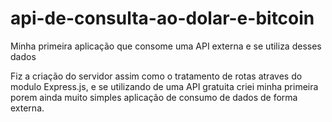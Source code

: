# api-de-consulta-ao-dolar-e-bitcoin
Minha primeira aplicação que consome uma API externa e se utiliza desses dados

Fiz a criação do servidor assim como o tratamento de rotas atraves do modulo Express.js, e se utilizando de uma API gratuita criei
minha primeira porem ainda muito simples aplicação de consumo de dados de forma externa.

